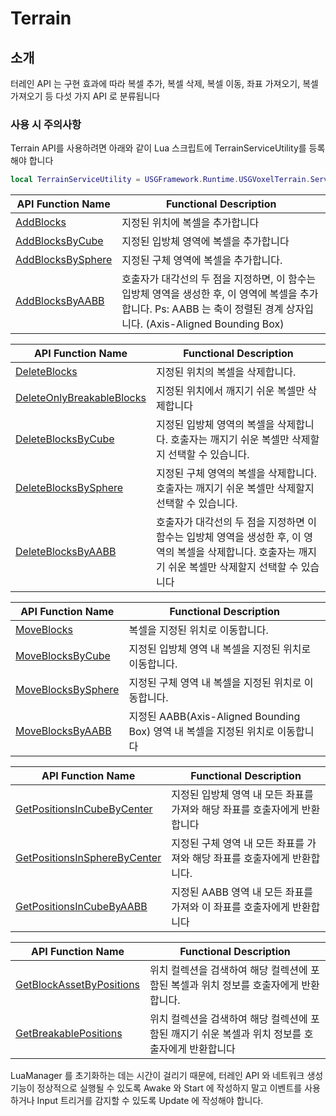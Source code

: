 # Terrain
## 소개

터레인 API 는 구현 효과에 따라 복셀 추가, 복셀 삭제, 복셀 이동, 좌표 가져오기, 복셀 가져오기 등 다섯 가지 API 로 분류됩니다

### 사용 시 주의사항

Terrain API를 사용하려면 아래와 같이 Lua 스크립트에 TerrainServiceUtility를 등록해야 합니다

```Lua
local TerrainServiceUtility = USGFramework.Runtime.USGVoxelTerrain.ServiceFunctions.TerrainServiceUtility
```

| API Function Name                         | Functional Description                                                                                             |
|-------------------------------------------|--------------------------------------------------------------------------------------------------------------------|
| [AddBlocks](AddBlocks.md)                 | 지정된 위치에 복셀을 추가합니다                                                                                                  |
| [AddBlocksByCube](AddBlocksByCube.md)     | 	지정된 입방체 영역에 복셀을 추가합니다                                                                                             |
| [AddBlocksBySphere](AddBlocksBySphere.md) | 지정된 구체 영역에 복셀을 추가합니다.                                                                                              |
| [AddBlocksByAABB](AddBlocksByAABB.md)     | 호출자가 대각선의 두 점을 지정하면, 이 함수는 입방체 영역을 생성한 후, 이 영역에 복셀을 추가합니다. Ps: AABB 는 축이 정렬된 경계 상자입니다. (Axis-Aligned Bounding Box) |

| API Function Name                                         | Functional Description                                                                    |
|-----------------------------------------------------------|-------------------------------------------------------------------------------------------|
| [DeleteBlocks](DeleteBlocks.md)                           | 지정된 위치의 복셀을 삭제합니다.                                                                        |
| [DeleteOnlyBreakableBlocks](DeleteOnlyBreakableBlocks.md) | 	지정된 위치에서 깨지기 쉬운 복셀만 삭제합니다                                                                |
| [DeleteBlocksByCube](DeleteBlocksByCube.md)               | 지정된 입방체 영역의 복셀을 삭제합니다. 호출자는 깨지기 쉬운 복셀만 삭제할지 선택할 수 있습니다.                                   |
| [DeleteBlocksBySphere](DeleteBlocksBySphere.md)           | 지정된 구체 영역의 복셀을 삭제합니다. 호출자는 깨지기 쉬운 복셀만 삭제할지 선택할 수 있습니다.                                    |
| [DeleteBlocksByAABB](DeleteBlocksByAABB.md)               | 호출자가 대각선의 두 점을 지정하면 이 함수는 입방체 영역을 생성한 후, 이 영역의 복셀을 삭제합니다. 호출자는 깨지기 쉬운 복셀만 삭제할지 선택할 수 있습니다 |


| API Function Name                           | Functional Description                                     |
|---------------------------------------------|------------------------------------------------------------|
| [MoveBlocks](MoveBlocks.md)                 | 복셀을 지정된 위치로 이동합니다.                                         |
| [MoveBlocksByCube](MoveBlocksByCube.md)     | 지정된 입방체 영역 내 복셀을 지정된 위치로 이동합니다.                            |
| [MoveBlocksBySphere](MoveBlocksBySphere.md) | 지정된 구체 영역 내 복셀을 지정된 위치로 이동합니다.                             |
| [MoveBlocksByAABB](MoveBlocksByAABB.md)     | 지정된 AABB(Axis-Aligned Bounding Box) 영역 내 복셀을 지정된 위치로 이동합니다 |

| API Function Name                                               | Functional Description                     |
|-----------------------------------------------------------------|---------------------------------|
| [GetPositionsInCubeByCenter](GetPositionsInCubeByCenter.md)     | 지정된 입방체 영역 내 모든 좌표를 가져와 해당 좌표를 호출자에게 반환합니다|
| [GetPositionsInSphereByCenter](GetPositionsInSphereByCenter.md) | 지정된 구체 영역 내 모든 좌표를 가져와 해당 좌표를 호출자에게 반환합니다.|
| [GetPositionsInCubeByAABB](GetPositionsInCubeByAABB.md)           | 지정된 AABB 영역 내 모든 좌표를 가져와 이 좌표를 호출자에게 반환합니다 |

| API Function Name                                       | Functional Description                     |
|---------------------------------------------------------|---------------------------------|
| [GetBlockAssetByPositions](GetBlockAssetByPositions.md) | 위치 컬렉션을 검색하여 해당 컬렉션에 포함된 복셀과 위치 정보를 호출자에게 반환합니다.|
| [GetBreakablePositions](GetBreakablePositions.md)       | 위치 컬렉션을 검색하여 해당 컬렉션에 포함된 깨지기 쉬운 복셀과 위치 정보를 호출자에게 반환합니다 |

LuaManager 를 초기화하는 데는 시간이 걸리기 때문에, 터레인 API 와 네트워크 생성 기능이 정상적으로 실행될 수 있도록 Awake 와 Start 에 작성하지 말고 이벤트를 사용하거나 Input 트리거를 감지할 수 있도록 Update 에 작성해야 합니다.
